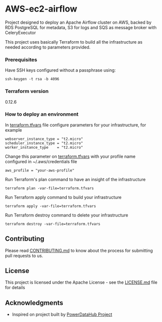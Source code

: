 # AWS-ec2-airflow

Project designed to deploy an Apache Airflow cluster on AWS, backed by RDS PostgreSQL for metadata, S3 for logs and SQS as message broker with CeleryExecutor
                                                           
This project uses basically Terraform to build all the infrastructure as needed according to parameters provided. 

### Prerequisites

Have SSH keys configured without a passphrase using:
```
ssh-keygen -t rsa -b 4096
```

### Terraform version

0.12.6

### How to deploy an environment

In [terraform.tfvars](IaC2/terraform.tfvars) file configure parameters for your infrastructure, for example

```
webserver_instance_type = "t2.micro"
scheduler_instance_type = "t2.micro"
worker_instance_type    = "t2.micro"
```

Change this parameter on [terraform.tfvars](IaC2/terraform.tfvars) with your profile name configured in ~/.aws/credentials file

```
aws_profile = "your-aws-profile"
```

Run Terraform's plan command to have an insight of the infrastructure

```
terraform plan -var-file=terraform.tfvars 
```

Run Terraform apply command to build your infrastructure

```
terraform apply -var-file=terraform.tfvars
```

Run Terraform destroy command to delete your infrastructure

```
terraform destroy -var-file=terraform.tfvars
```

## Contributing

Please read [CONTRIBUTING.md](CONTRIBUTING.md) to know about the process for submitting pull requests to us.

## License

This project is licensed under the Apache License - see the [LICENSE.md](LICENSE.md) file for details

## Acknowledgments

* Inspired on project built by [PowerDataHub Project](https://github.com/PowerDataHub/terraform-aws-airflow)
